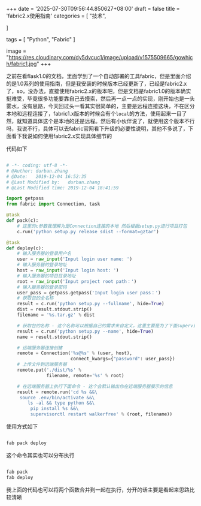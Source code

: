 +++
date = '2025-07-30T09:56:44.850627+08:00'
draft = false
title = 'fabric2.x使用指南'
categories = [
    "技术",

]

tags = [
    "Python",
    "Fabric"
]

image = "https://res.cloudinary.com/dy5dvcuc1/image/upload/v1575509665/gowhich/fabric1.jpg"
+++

之前在看flask1.0的文档，里面学到了一个自动部署的工具fabric，但是里面介绍的是1.0系列的使用指南，但是我安装的时候版本已经更新了，已经是fabric2.x了，so，没办法，直接使用fabric2.x的版本吧，但是文档是fabric1.0的版本确实挺难受，毕竟很多功能要靠自己去摸索，然后再一点一点的实现，刚开始也是一头雾水，没有思路，今天回过头一看其实很简单的，主要是远程连接这块，不在区分本地和远程连接了，fabric1.x版本的时候会有个`local`的方法，使用起来一目了然，就知道具体这个是本地的还是远程。然后有小伙伴说了，就使用这个版本不行吗，我说不行，具体可以去fabric官网看下升级的必要性说明，其他不多说了，下面看下我说如何使用fabric2.x实现具体细节的

代码如下

```py

# -*- coding: utf-8 -*-
# @Author: durban.zhang
# @Date:   2019-12-04 16:52:35
# @Last Modified by:   durban.zhang
# @Last Modified time: 2019-12-04 18:41:59

import getpass
from fabric import Connection, task

@task
def pack(c):
    # 这里的c参数我理解为是Connection连接的本地 然后根据setup.py进行项目打包
    c.run('python setup.py release sdist --format=gztar')

@task
def deploy(c):
    # 输入服务器的登录用户名
    user = raw_input('Input login user name: ')
    # 输入服务器的登录地址
    host = raw_input('Input login host: ')
    # 输入服务器的项目目录地址
    root = raw_input('Input project root path：')
    # 输入服务器的登录密码
    user_pass = getpass.getpass('Input login user pass：')
    # 获取包的全名称
    result = c.run('python setup.py --fullname', hide=True)
    dist = result.stdout.strip()
    filename = '%s.tar.gz' % dist

    # 获取包的名称 - 这个名称可以根据自己的需求来自定义，这里主要是为了下面supervisor启动时使用
    result = c.run('python setup.py --name', hide=True)
    name = result.stdout.strip()

    # 远端服务器连接创建
    remote = Connection('%s@%s' % (user, host),
                        connect_kwargs={"password": user_pass})
    # 上传文件到远端服务器
    remote.put('./dist/%s' %
               filename, remote='%s' % root)

    # 在远端服务器上执行下面命令 - 这个会默认输出你在远端服务器展示的信息
    result = remote.run('cd %s &&\
     source .env/bin/activate &&\
        ls -al && type python &&\
         pip install %s &&\
         supervisorctl restart walkerfree' % (root, filename))
```

使用方式如下

```bash

fab pack deploy
```

这个命令其实也可以分布执行

```bash

fab pack
fab deploy
```

我上面的代码也可以将两个函数合并到一起在执行，分开的话主要是看起来思路比较清晰
